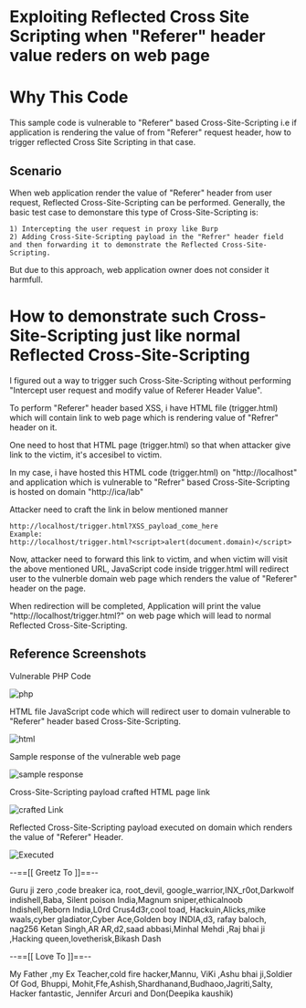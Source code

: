 
# Exploiting Reflected Cross Site Scripting when "Referer" header value reders on web page

# Why This Code
This sample code is vulnerable to "Referer" based Cross-Site-Scripting i.e if application is rendering the value of from "Referer" request header, how to trigger reflected Cross Site Scripting in that case.

## Scenario
When web application render the value of "Referer" header from user request, Reflected Cross-Site-Scripting can be performed.
Generally, the basic test case to demonstare this type of Cross-Site-Scripting is: 

	1) Intercepting the user request in proxy like Burp
	2) Adding Cross-Site-Scripting payload in the "Refrer" header field and then forwarding it to demonstrate the Reflected Cross-Site-Scripting.

But due to this approach, web application owner does not consider it harmfull.

# How to demonstrate such Cross-Site-Scripting just like normal Reflected Cross-Site-Scripting

I figured out a way to trigger such Cross-Site-Scripting without performing "Intercept user request and modify value of Referer Header Value".

To perform "Referer" header based XSS, i have HTML file (trigger.html) which will contain link to web page which is rendering value of "Refrer" header on it.

One need to host that HTML page (trigger.html) so that when attacker give link to the victim, it's accesibel to victim.

In my case, i have hosted this HTML code (trigger.html) on "http://localhost" and application which is vulnerable to "Refrer" based Cross-Site-Scripting is hosted on domain "http://ica/lab"

Attacker need to craft the link in below mentioned manner 

	http://localhost/trigger.html?XSS_payload_come_here
	Example:
	http://localhost/trigger.html?<script>alert(document.domain)</script>

Now, attacker need to forward this link to victim, and when victim will visit the above mentioned URL, JavaScript code inside trigger.html will redirect user to the vulnerble domain web page which renders the value of "Referer" header on the page. 

When redirection will be completed, Application will print the value "http://localhost/trigger.html?<script>alert(document.domain)</script>" on web page which will lead to normal Reflected Cross-Site-Scripting.

## Reference Screenshots

Vulnerable PHP Code

![php](https://raw.githubusercontent.com/incredibleindishell/Random/master/Refere_based_XSS/images/vulnerable.png)

HTML file JavaScript code which will redirect user to domain vulnerable to "Referer" header based Cross-Site-Scripting.

![html](https://raw.githubusercontent.com/incredibleindishell/Random/master/Refere_based_XSS/images/trigger.html.png)

Sample response of the vulnerable web page

![sample response](https://raw.githubusercontent.com/incredibleindishell/Random/master/Refere_based_XSS/images/sample%20referer.png)

Cross-Site-Scripting payload crafted HTML page link

![crafted Link](https://raw.githubusercontent.com/incredibleindishell/Random/master/Refere_based_XSS/images/crafted.png)

Reflected Cross-Site-Scripting payload executed on domain which renders the value of "Referer" Header.

![Executed](https://raw.githubusercontent.com/incredibleindishell/Random/master/Refere_based_XSS/images/ref%20vulnerable%20xss.png)

--==[[ Greetz To ]]==-- 

Guru ji zero ,code breaker ica, root_devil, google_warrior,INX_r0ot,Darkwolf indishell,Baba, 
Silent poison India,Magnum sniper,ethicalnoob Indishell,Reborn India,L0rd Crus4d3r,cool toad, 
Hackuin,Alicks,mike waals,cyber gladiator,Cyber Ace,Golden boy INDIA,d3, rafay baloch, nag256 
Ketan Singh,AR AR,d2,saad abbasi,Minhal Mehdi ,Raj bhai ji ,Hacking queen,lovetherisk,Bikash Dash 

--==[[ Love To ]]==-- 

My Father ,my Ex Teacher,cold fire hacker,Mannu, ViKi ,Ashu bhai ji,Soldier Of God, Bhuppi, 
Mohit,Ffe,Ashish,Shardhanand,Budhaoo,Jagriti,Salty, Hacker fantastic, Jennifer Arcuri and Don(Deepika kaushik)
